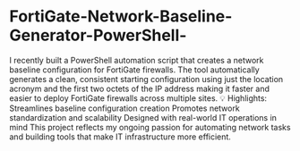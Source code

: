 # FortiGate-Network-Baseline-Generator-PowerShell-
I recently built a PowerShell automation script that creates a network baseline configuration for FortiGate firewalls. The tool automatically generates a clean, consistent starting configuration using just the location acronym and the first two octets of the IP address making it faster and easier to deploy FortiGate firewalls across multiple sites.
💡 Highlights:
Streamlines baseline configuration creation
Promotes network standardization and scalability
Designed with real-world IT operations in mind
This project reflects my ongoing passion for automating network tasks and building tools that make IT infrastructure more efficient.

